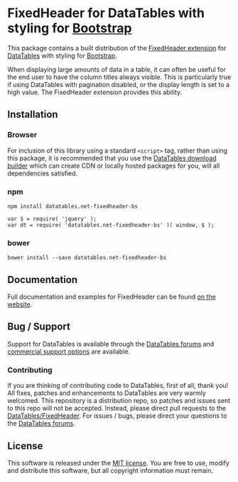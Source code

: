 # FixedHeader for DataTables with styling for [Bootstrap](https://getbootstrap.com/docs/3.3/)

This package contains a built distribution of the [FixedHeader extension](https://datatables.net/extensions/FixedHeader) for [DataTables](https://datatables.net/) with styling for [Bootstrap](https://getbootstrap.com/docs/3.3/).

When displaying large amounts of data in a table, it can often be useful for the end user to have the column titles always visible. This is particularly true if using DataTables with pagination disabled, or the display length is set to a high value. The FixedHeader extension provides this ability.


## Installation

### Browser

For inclusion of this library using a standard `<script>` tag, rather than using this package, it is recommended that you use the [DataTables download builder](//datatables.net/download) which can create CDN or locally hosted packages for you, will all dependencies satisfied.

### npm

```
npm install datatables.net-fixedheader-bs
```

```
var $ = require( 'jquery' );
var dt = require( 'datatables.net-fixedheader-bs' )( window, $ );
```

### bower

```
bower install --save datatables.net-fixedheader-bs
```



## Documentation

Full documentation and examples for FixedHeader can be found [on the website](https://datatables.net/extensions/fixedheader).


## Bug / Support

Support for DataTables is available through the [DataTables forums](//datatables.net/forums) and [commercial support options](//datatables.net/support) are available.


### Contributing

If you are thinking of contributing code to DataTables, first of all, thank you! All fixes, patches and enhancements to DataTables are very warmly welcomed. This repository is a distribution repo, so patches and issues sent to this repo will not be accepted. Instead, please direct pull requests to the [DataTables/FixedHeader](http://github.com/DataTables/FixedHeader). For issues / bugs, please direct your questions to the [DataTables forums](//datatables.net/forums).


## License

This software is released under the [MIT license](//datatables.net/license). You are free to use, modify and distribute this software, but all copyright information must remain.

